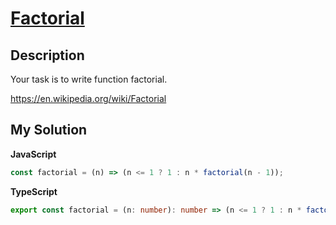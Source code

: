 # [Factorial](https://www.codewars.com/kata/57a049e253ba33ac5e000212)

## Description

Your task is to write function factorial.

https://en.wikipedia.org/wiki/Factorial

## My Solution

**JavaScript**

```js
const factorial = (n) => (n <= 1 ? 1 : n * factorial(n - 1));
```

**TypeScript**

```ts
export const factorial = (n: number): number => (n <= 1 ? 1 : n * factorial(n - 1));
```
